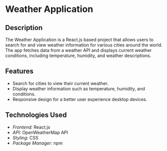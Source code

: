 # Weather Application

## Description

The Weather Application is a React.js based project that allows users to search for and view weather information for various cities around the world. The app fetches data from a weather API and displays current weather conditions, including temperature, humidity, and weather descriptions.

## Features

- Search for cities to view their current weather.
- Display weather information such as temperature, humidity, and conditions.
- Responsive design for a better user experience desktop devices.

## Technologies Used

- _Frontend:_ React.js
- _API:_ OpenWeatherMap API
- _Styling:_ CSS
- _Package Manager:_ npm

